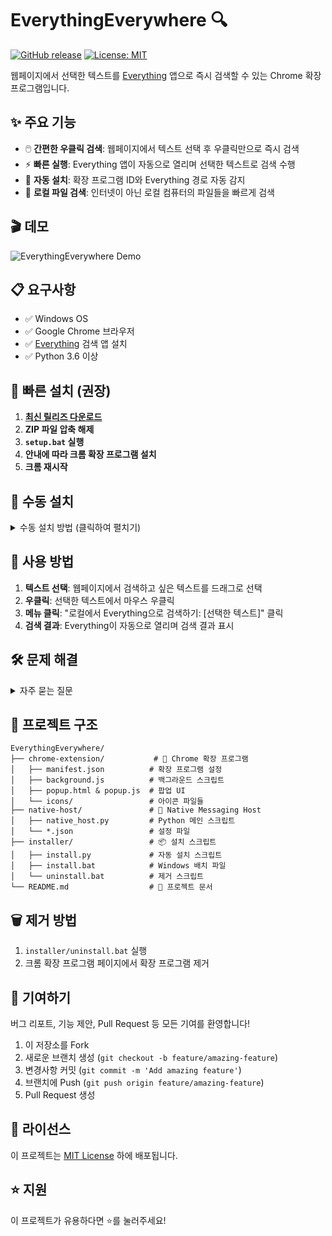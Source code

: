 # EverythingEverywhere 🔍

[![GitHub release](https://img.shields.io/github/v/release/username/EverythingEverywhere)](https://github.com/username/EverythingEverywhere/releases)
[![License: MIT](https://img.shields.io/badge/License-MIT-yellow.svg)](https://opensource.org/licenses/MIT)

웹페이지에서 선택한 텍스트를 [Everything](https://www.voidtools.com/) 앱으로 즉시 검색할 수 있는 Chrome 확장 프로그램입니다.

## ✨ 주요 기능

- 🖱️ **간편한 우클릭 검색**: 웹페이지에서 텍스트 선택 후 우클릭만으로 즉시 검색
- ⚡ **빠른 실행**: Everything 앱이 자동으로 열리며 선택한 텍스트로 검색 수행
- 🔧 **자동 설치**: 확장 프로그램 ID와 Everything 경로 자동 감지
- 📁 **로컬 파일 검색**: 인터넷이 아닌 로컬 컴퓨터의 파일들을 빠르게 검색

## 🎬 데모

![EverythingEverywhere Demo](https://via.placeholder.com/600x400/1e293b/ffffff?text=Demo+GIF+Coming+Soon)

## 📋 요구사항

- ✅ Windows OS
- ✅ Google Chrome 브라우저
- ✅ [Everything](https://www.voidtools.com/) 검색 앱 설치
- ✅ Python 3.6 이상

## 🚀 빠른 설치 (권장)

1. **[최신 릴리즈 다운로드](https://github.com/username/EverythingEverywhere/releases/latest)**
2. **ZIP 파일 압축 해제**
3. **`setup.bat` 실행**
4. **안내에 따라 크롬 확장 프로그램 설치**
5. **크롬 재시작**

## 🔧 수동 설치

<details>
<summary>수동 설치 방법 (클릭하여 펼치기)</summary>

### 1. Everything 설치
- https://www.voidtools.com/ 에서 Everything 다운로드 및 설치

### 2. 크롬 확장 프로그램 로드
1. 크롬에서 `chrome://extensions/` 열기
2. 우측 상단 "개발자 모드" 활성화
3. "압축해제된 확장 프로그램 로드" 클릭
4. `chrome-extension` 폴더 선택

### 3. Native Messaging Host 설치
1. `installer` 폴더로 이동
2. `install.bat` 실행 (확장 프로그램 ID 자동 감지)
3. 설치 완료 메시지 확인

### 4. 크롬 재시작
- 크롬을 완전히 종료 후 다시 시작

</details>

## 📖 사용 방법

1. **텍스트 선택**: 웹페이지에서 검색하고 싶은 텍스트를 드래그로 선택
2. **우클릭**: 선택한 텍스트에서 마우스 우클릭
3. **메뉴 클릭**: "로컬에서 Everything으로 검색하기: [선택한 텍스트]" 클릭
4. **검색 결과**: Everything이 자동으로 열리며 검색 결과 표시

## 🛠️ 문제 해결

<details>
<summary>자주 묻는 질문</summary>

### Everything이 실행되지 않는 경우
- Everything이 설치되어 있는지 확인
- `native-host/native_host.log` 파일에서 오류 로그 확인
- Everything이 기본 경로가 아닌 곳에 설치된 경우 환경변수 `EVERYTHING_PATH` 설정

### 확장 프로그램이 동작하지 않는 경우
- 크롬을 완전히 재시작
- `chrome://extensions/`에서 확장 프로그램 활성화 상태 확인
- 개발자 모드가 켜져 있는지 확인

### Native Host 오류
- 관리자 권한으로 `install.bat` 실행
- Windows Defender나 백신 프로그램에서 차단하지 않는지 확인

</details>

## 📁 프로젝트 구조

```
EverythingEverywhere/
├── chrome-extension/           # 🔧 Chrome 확장 프로그램
│   ├── manifest.json          # 확장 프로그램 설정
│   ├── background.js          # 백그라운드 스크립트
│   ├── popup.html & popup.js  # 팝업 UI
│   └── icons/                 # 아이콘 파일들
├── native-host/               # 🔗 Native Messaging Host
│   ├── native_host.py         # Python 메인 스크립트
│   └── *.json                 # 설정 파일
├── installer/                 # 📦 설치 스크립트
│   ├── install.py             # 자동 설치 스크립트
│   ├── install.bat            # Windows 배치 파일
│   └── uninstall.bat          # 제거 스크립트
└── README.md                  # 📖 프로젝트 문서
```

## 🗑️ 제거 방법

1. `installer/uninstall.bat` 실행
2. 크롬 확장 프로그램 페이지에서 확장 프로그램 제거

## 🤝 기여하기

버그 리포트, 기능 제안, Pull Request 등 모든 기여를 환영합니다!

1. 이 저장소를 Fork
2. 새로운 브랜치 생성 (`git checkout -b feature/amazing-feature`)
3. 변경사항 커밋 (`git commit -m 'Add amazing feature'`)
4. 브랜치에 Push (`git push origin feature/amazing-feature`)
5. Pull Request 생성

## 📄 라이선스

이 프로젝트는 [MIT License](LICENSE) 하에 배포됩니다.

## ⭐ 지원

이 프로젝트가 유용하다면 ⭐를 눌러주세요!